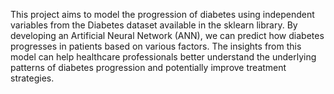This project aims to model the progression of diabetes using independent variables from the Diabetes dataset available in the sklearn library. By developing an Artificial Neural Network (ANN), we can predict how diabetes progresses in patients based on various factors. The insights from this model can help healthcare professionals better understand the underlying patterns of diabetes progression and potentially improve treatment strategies.
